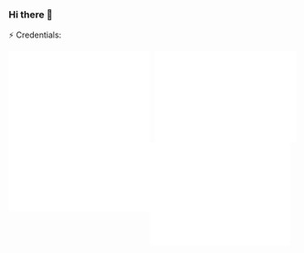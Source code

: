 ### Hi there 👋

<!--
**scaneer/scaneer** is a ✨ _special_ ✨ repository because its `README.md` (this file) appears on your GitHub profile.

Here are some ideas to get you started:

- 🔭 I’m currently working on ...
- 🌱 I’m currently learning ...
- 👯 I’m looking to collaborate on ...
- 🤔 I’m looking for help with ...
- 💬 Ask me about ...
- 📫 How to reach me: ...
- ⚡ Fun fact: ...
-->

:zap: Credentials:
<!--START_SECTION:badges-->
<!--END_SECTION:badges-->


<a href="https://github.com/scaneer">
    <img align="left" width="49%" src="./languages.svg" />
</a>
<a href="https://github.com/scaneer">
  <img align="right" width="49%" src="./metrics.plugin.isocalendar.fullyear.svg" />
</a>
<a href="https://github.com/scaneer">
  <img align="center" width="49%" src="./metrics.plugin.habits.charts.svg" />
</a>
